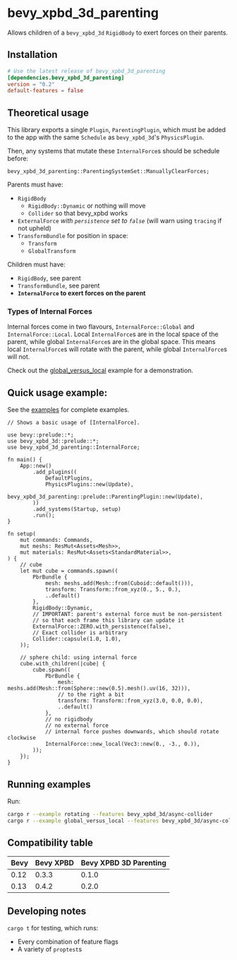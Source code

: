 # bevy_xpbd_3d_parenting
Allows children of a `bevy_xpbd_3d` `RigidBody` to exert forces on their parents.

## Installation
```toml
# Use the latest release of bevy_xpbd_3d_parenting
[dependencies.bevy_xpbd_3d_parenting]
version = "0.2"
default-features = false
```

## Theoretical usage
This library exports a single `Plugin`, `ParentingPlugin`, which must be added
to the app with the same `Schedule` as `bevy_xpbd_3d`'s `PhysicsPlugin`.

Then, any systems that mutate these `InternalForce`s should be schedule before:
```rust,no_run
bevy_xpbd_3d_parenting::ParentingSystemSet::ManuallyClearForces;
```

Parents must have:
- `RigidBody`
	- `RigidBody::Dynamic` or nothing will move
	- `Collider` so that bevy_xpbd works
- `ExternalForce` *with `persistence` set to `false`* (will warn using `tracing` if not upheld)
- `TransformBundle` for position in space:
	- `Transform`
	- `GlobalTransform`

Children must have:
- `RigidBody`, see parent
- `TransformBundle`, see parent
- **`InternalForce` to exert forces on the parent**


### Types of Internal Forces
Internal forces come in two flavours, `InternalForce::Global` and `InternalForce::Local`.
Local `InternalForce`s are in the local space of the parent, while global `InternalForce`s are in the global space.
This means local `InternalForce`s will rotate with the parent, while global `InternalForce`s will not.

Check out the [global_versus_local](./examples/global_versus_local.rs) example for a demonstration.

## Quick usage example:
See the [examples](./examples) for complete examples.
```rust,no_run
// Shows a basic usage of [InternalForce].

use bevy::prelude::*;
use bevy_xpbd_3d::prelude::*;
use bevy_xpbd_3d_parenting::InternalForce;

fn main() {
	App::new()
		.add_plugins((
			DefaultPlugins,
			PhysicsPlugins::new(Update),
			bevy_xpbd_3d_parenting::prelude::ParentingPlugin::new(Update),
		))
		.add_systems(Startup, setup)
		.run();
}

fn setup(
	mut commands: Commands,
	mut meshs: ResMut<Assets<Mesh>>,
	mut materials: ResMut<Assets<StandardMaterial>>,
) {
	// cube
	let mut cube = commands.spawn((
		PbrBundle {
			mesh: meshs.add(Mesh::from(Cuboid::default())),
			transform: Transform::from_xyz(0., 5., 0.),
			..default()
		},
		RigidBody::Dynamic,
		// IMPORTANT: parent's external force must be non-persistent
		// so that each frame this library can update it
		ExternalForce::ZERO.with_persistence(false),
		// Exact collider is arbitrary
		Collider::capsule(1.0, 1.0),
	));

	// sphere child: using internal force
	cube.with_children(|cube| {
		cube.spawn((
			PbrBundle {
				mesh: meshs.add(Mesh::from(Sphere::new(0.5).mesh().uv(16, 32))),
				// to the right a bit
				transform: Transform::from_xyz(3.0, 0.0, 0.0),
				..default()
			},
			// no rigidbody
			// no external force
			// internal force pushes downwards, which should rotate clockwise
			InternalForce::new_local(Vec3::new(0., -3., 0.)),
		));
	});
}
```

## Running examples
Run:
```sh
cargo r --example rotating --features bevy_xpbd_3d/async-collider
cargo r --example global_versus_local --features bevy_xpbd_3d/async-collider
```

## Compatibility table
| Bevy | Bevy XPBD | Bevy XPBD 3D Parenting |
| ---- | --------- | ---------------------- |
| 0.12 | 0.3.3     | 0.1.0									|
| 0.13 | 0.4.2		 | 0.2.0									|

## Developing notes
`cargo t` for testing, which runs:
- Every combination of feature flags
- A variety of `proptest`s